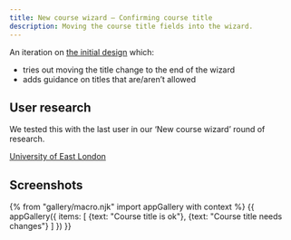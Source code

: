 ```yaml
---
title: New course wizard – Confirming course title
description: Moving the course title fields into the wizard.
---
```

An iteration on [the initial design](/publish-teacher-training-courses/new-course-2#customise-title) which:

* tries out moving the title change to the end of the wizard
* adds guidance on titles that are/aren’t allowed

## User research

We tested this with the last user in our ‘New course wizard’ round of research.

[University of East London](https://lookback.io/watch/8X5QYCPob8XmSAtbw)

## Screenshots

{% from "gallery/macro.njk" import appGallery with context %}
{{ appGallery({
  items: [
    {text: "Course title is ok"},
    {text: "Course title needs changes"}
  ]
}) }}
